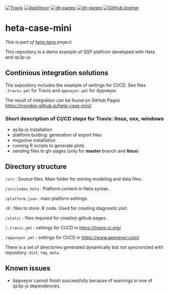 [![Travis](https://travis-ci.org/insysbio/heta-case-mini.svg?branch=master)](https://travis-ci.org/insysbio/heta-case-mini)
[![AppVeyor](https://ci.appveyor.com/api/projects/status/github/insysbio/heta-case-mini?branch=master&svg=true)](https://ci.appveyor.com/project/metelkin/heta-case-mini)
[![gh-pages](https://img.shields.io/badge/gh.pages-ready-blue.svg)](https://insysbio.github.io/heta-case-mini/)
[![gh-pages](https://img.shields.io/badge/SbmlViewer-ready-blue.svg)](http://sv.insysbio.com/online/?https://insysbio.github.io/heta-case-mini/sbml.xml)
[![GitHub license](https://img.shields.io/github/license/insysbio/heta-case-mini.svg)](https://github.com/insysbio/heta-case-mini/blob/master/LICENSE)

# heta-case-mini

*This is part of [heta-lang](https://insysbio.github.io/heta-lang/) project.*

This repository is a demo example of QSP platfrom developed with Heta and qs3p-js.

## Continious integration solutions

The sepository includes the example of settings for CI/CD. See files `.travis.yml` for Travis and `appveyor.yml` for Appveyor.

The result of integration can be found on GitHub Pages <https://insysbio.github.io/heta-case-mini/>

### Short description of CI/CD steps for Travis: linux, osx, windows
 - qs3p-js installation
 - platform bulding: generation of export files
 - mrgsolve installation
 - running R scripts to generate plots
 - sending files to gh-pages (only for **master** branch and **linux**)

## Directory structure

`/src` : Source files. Main folder for storing modeling and data files.

`/src/index.heta` : Platform content in Heta syntax.

`/platform.json` : main platform settings.

`/R` : files to store .R code. Used for creating diagnostic plot.

`/static` : files required for creation github pages.

`/.travis.yml` : settings for CI/CD in <https://travis-ci.org/>

`/appveyor.yml` : settings for CI/CD in <https://www.appveyor.com/>

There is a set of directories generated dynamically but not syncronized with repository: `dist`, `tmp`, `meta`.

## Known issues

 - Appveyor cannot finish successfully because of warnings in one of qs3p-js dependencies. 